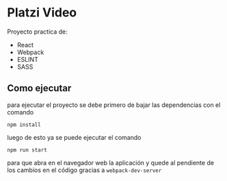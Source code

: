 # Platzi Video

Proyecto practica de:

- React
- Webpack
- ESLINT
- SASS

## Como ejecutar

para ejecutar el proyecto se debe primero de bajar las dependencias con el comando

`npm install`

luego de esto ya se puede ejecutar el comando

`npm run start`

para que abra en el navegador web la aplicación y quede al pendiente de los cambios en el código gracias a `webpack-dev-server`
